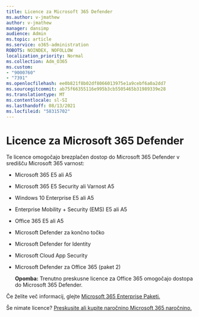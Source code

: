 ```yaml
---
title: Licence za Microsoft 365 Defender
ms.author: v-jmathew
author: v-jmathew
manager: dansimp
audience: Admin
ms.topic: article
ms.service: o365-administration
ROBOTS: NOINDEX, NOFOLLOW
localization_priority: Normal
ms.collection: Adm_O365
ms.custom:
- "9000760"
- "7391"
ms.openlocfilehash: ee0b821f8b02df8066013975e1a9cebf6a0a2dd7
ms.sourcegitcommit: ab75f66355116e995b3cb5505465b31989339e28
ms.translationtype: MT
ms.contentlocale: sl-SI
ms.lasthandoff: 08/13/2021
ms.locfileid: "58315702"
---
```

# <a name="licenses-for-microsoft-365-defender"></a>Licence za Microsoft 365 Defender

Te licence omogočajo brezplačen dostop do Microsoft 365 Defender v središču Microsoft 365 varnost:

- Microsoft 365 E5 ali A5
- Microsoft 365 E5 Security ali Varnost A5
- Windows 10 Enterprise E5 ali A5
- Enterprise Mobility + Security (EMS) E5 ali A5
- Office 365 E5 ali A5
- Microsoft Defender za končno točko
- Microsoft Defender for Identity
- Microsoft Cloud App Security
- Microsoft Defender za Office 365 (paket 2)

    **Opomba:** Trenutno preskusne licence za Office 365 omogočajo dostopa do Microsoft 365 Defender.

Če želite več informacij, glejte [Microsoft 365 Enterprise Paketi.](https://go.microsoft.com/fwlink/?linkid=2143458)

Še nimate licence? [Preskusite ali kupite naročnino Microsoft 365 naročnino.](https://go.microsoft.com/fwlink/?linkid=2143625)
